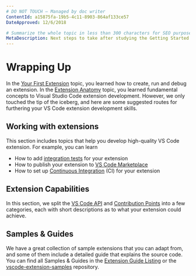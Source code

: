 ```yaml
---
# DO NOT TOUCH — Managed by doc writer
ContentId: a15875fa-19b5-4c11-8903-864af133ce57
DateApproved: 12/6/2018

# Summarize the whole topic in less than 300 characters for SEO purpose
MetaDescription: Next steps to take after studying the Getting Started section
---
```


# Wrapping Up

In the [Your First Extension](/api/get-started/your-first-extension) topic, you learned how to create, run and debug an extension. In the [Extension Anatomy](/api/get-started/extension-anatomy) topic, you learned fundamental concepts to Visual Studio Code extension development. However, we only touched the tip of the iceberg, and here are some suggested routes for furthering your VS Code extension development skills.

## Working with extensions

This section includes topics that help you develop high-quality VS Code extension. For example, you can learn

- How to add [integration tests](/api/working-with-extensions/testing-extensions) for your extension
- How to publish your extension to [VS Code Marketplace](https://marketplace.visualstudio.com/)
- How to set up [Continuous Integration](/api/working-with-extensions/continous-integration) (CI) for your extension

## Extension Capabilities

In this section, we split the [VS Code API](/api/references/vscode-api) and [Contribution Points](/api/references/contribution-points) into a few categories, each with short descriptions as to what your extension could achieve.

## Samples & Guides

We have a great collection of sample extensions that you can adapt from, and some of them include a detailed guide that explains the source code. You can find all Samples & Guides in the [Extension Guide Listing](/api/extension-guides/overview) or the [vscode-extension-samples](https://github.com/Microsoft/vscode-extension-samples) repository.